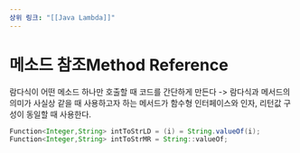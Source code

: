 ```yaml
---
상위 링크: "[[Java Lambda]]"
---
```

# 메소드 참조Method Reference
람다식이 어떤 메소드 하나만 호출할 때 코드를 간단하게 만든다  -> 람다식과 메서드의 의미가 사실상 같을 때
사용하고자 하는 메서드가 함수형 인터페이스와 인자, 리턴값 구성이 동일할 때 사용한다.

```java
Function<Integer,String> intToStrLD = (i) = String.valueOf(i);
Function<Integer,String> intToStrMR = String::valueOf;
```